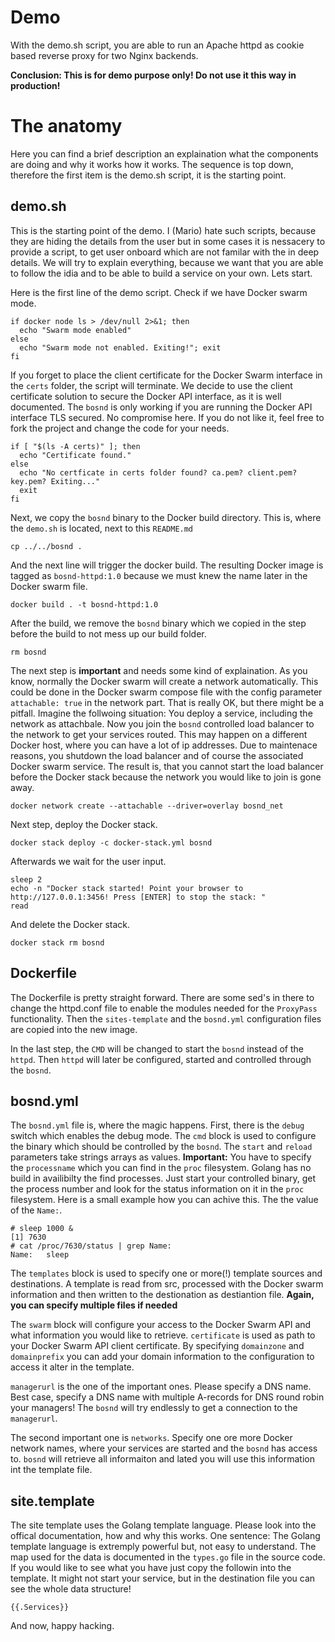 # Demo

With the demo.sh script, you are able to run an Apache httpd as cookie based reverse proxy for two Nginx backends.

**Conclusion: This is for demo purpose only! Do not use it this way in production!**

# The anatomy

Here you can find a brief description an explaination what the components are doing and why it works how it works. The sequence is top down, therefore the first item is the demo.sh script, it is the starting point.

## demo.sh

This is the starting point of the demo. I (Mario) hate such scripts, because they are hiding the details from the user but in some cases it is nessacery to provide a script, to get user onboard which are not familar with the in deep details. We will try to explain everything, because we want that you are able to follow the idia and to be able to build a service on your own. Lets start.

Here is the first line of the demo script. Check if we have Docker swarm mode.
```
if docker node ls > /dev/null 2>&1; then
  echo "Swarm mode enabled"
else
  echo "Swarm mode not enabled. Exiting!"; exit
fi
```

If you forget to place the client certificate for the Docker Swarm interface in the ```certs``` folder, the script will terminate. We decide to use the client certificate solution to secure the Docker API interface, as it is well documented. The ```bosnd``` is only working if you are running the Docker API interface TLS secured. No compromise here. If you do not like it, feel free to fork the project and change the code for your needs.

```
if [ "$(ls -A certs)" ]; then
  echo "Certificate found."
else
  echo "No certficate in certs folder found? ca.pem? client.pem? key.pem? Exiting..."
  exit
fi
```

Next, we copy the ```bosnd``` binary to the Docker build directory. This is, where the ```demo.sh``` is located, next to this ```README.md```

```
cp ../../bosnd .
```

And the next line will trigger the docker build. The resulting Docker image is tagged as ```bosnd-httpd:1.0``` because we must knew the name later in the Docker swarm file.

```
docker build . -t bosnd-httpd:1.0
```

After the build, we remove the ```bosnd``` binary which we copied in the step before the build to not mess up our build folder.

```
rm bosnd
```

The next step is **important** and needs some kind of explaination. As you know, normally the Docker swarm will create a network automatically. This could be done in the Docker swarm compose file with the config parameter ```attachable: true``` in the network part. That is really OK, but there might be a pitfall. Imagine the follwoing situation: You deploy a service, including the network as attachbale. Now you join the ```bosnd``` controlled load balancer to the network to get your services routed. This may happen on a different Docker host, where you can have a lot of ip addresses. Due to maintenace reasons, you shutdown the load balancer and of course the associated Docker swarm service. The result is, that you cannot start the load balancer before the Docker stack because the network you would like to join is gone away. 
```
docker network create --attachable --driver=overlay bosnd_net
```

Next step, deploy the Docker stack.
```
docker stack deploy -c docker-stack.yml bosnd
```

Afterwards we wait for the user input.
```
sleep 2
echo -n "Docker stack started! Point your browser to http://127.0.0.1:3456! Press [ENTER] to stop the stack: "
read
```

And delete the Docker stack.
```
docker stack rm bosnd
```

## Dockerfile

The Dockerfile is pretty straight forward. There are some sed's in there to change the httpd.conf file to enable the modules needed for the ```ProxyPass``` functionality. Then the ```sites-template``` and the ```bosnd.yml``` configuration files are copied into the new image.

In the last step, the ```CMD``` will be changed to start the ```bosnd``` instead of the ```httpd```. Then ```httpd``` will later be configured, started and controlled through the ```bosnd```.

## bosnd.yml

The ```bosnd.yml``` file is, where the magic happens. First, there is the ```debug``` switch which enables the debug mode. The ```cmd``` block is used to configure the binary which should be controlled by the ```bosnd```. The ```start``` and ```reload``` parameters take strings arrays as values. **Important:** You have to specify the ```processname``` which you can find in the ```proc``` filesystem. Golang has no build in availibilty the find processes. Just start your controlled binary, get the process number and look for the status information on it in the ```proc``` filesystem. Here is a small example how you can achive this. The the value of the ```Name:```.

```
# sleep 1000 &
[1] 7630
# cat /proc/7630/status | grep Name:
Name:   sleep
```

The ```templates``` block is used to specify one or more(!) template sources and destinations. A template is read from src, processed with the Docker swarm information and then written to the destionation as destiantion file. **Again, you can specify multiple files if needed**

The ```swarm``` block will configure your access to the Docker Swarm API and what information you would like to retrieve. ```certificate``` is used as path to your Docker Swarm API client certificate. By specifying ```domainzone``` and ```domainprefix``` you can add your domain information to the configuration to access it alter in the template.

```managerurl``` is the one of the important ones. Please specify a DNS name. Best case, specify a DNS name with multiple A-records for DNS round robin your managers! The ```bosnd``` will try endlessly to get a connection to the ```managerurl```.

The second important one is ```networks```. Specify one ore more Docker network names, where your services are started and the ```bosnd``` has access to. ```bosnd``` will retrieve all informaiton and lated you will use this information int the template file.

## site.template

The site template uses the Golang template language. Please look into the offical documentation, how and why this works. One sentence: The Golang template language is extremply powerful but,  not easy to understand. The map used for the data is documented in the ```types.go``` file in the source code. If you would like to see what you have just copy the followin into the template. It might not start your service, but in the destination file you can see the whole data structure!

```
{{.Services}}
```

And now, happy hacking.







